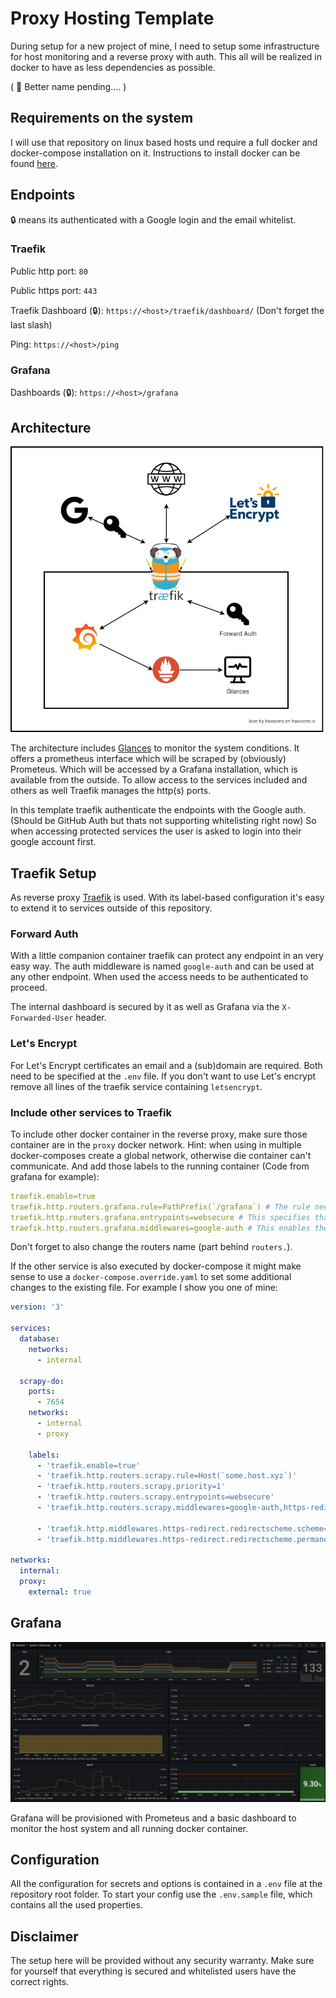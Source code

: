 # Proxy Hosting Template

During setup for a new project of mine, I need to setup some infrastructure for host monitoring and a reverse proxy with auth.
This all will be realized in docker to have as less dependencies as possible.

( 💭 Better name pending.... )

## Requirements on the system

I will use that repository on linux based hosts und require a full docker and docker-compose installation on it.
Instructions to install docker can be found [here](https://docs.docker.com/engine/install/#server).

## Endpoints

🔒️ means its authenticated with a Google login and the email whitelist.

### Traefik

Public http port: `80`

Public https port: `443`

Traefik Dashboard (🔒️): `https://<host>/traefik/dashboard/` (Don't forget the last slash)

Ping: `https://<host>/ping`

### Grafana

Dashboards (🔒️): `https://<host>/grafana`

## Architecture

![Grafana Dashboard](assets/architecture.png)

The architecture includes [Glances](https://github.com/nicolargo/glances) to monitor the system conditions.
It offers a prometheus interface which will be scraped by (obviously) Prometeus.
Which will be accessed by a Grafana installation, which is available from the outside.
To allow access to the services included and others as well Traefik manages the http(s) ports.

In this template traefik authenticate the endpoints with the Google auth.
(Should be GitHub Auth but thats not supporting whitelisting right now)
So when accessing protected services the user is asked to login into their google account first.

## Traefik Setup

As reverse proxy [Traefik](https://doc.traefik.io/traefik/) is used.
With its label-based configuration it's easy to extend it to services outside of this repository.

### Forward Auth

With a little companion container traefik can protect any endpoint in an very easy way.
The auth middleware is named `google-auth` and can be used at any other endpoint.
When used the access needs to be authenticated to proceed.

The internal dashboard is secured by it as well as Grafana via the `X-Forwarded-User` header.

### Let's Encrypt

For Let's Encrypt certificates an email and a (sub)domain are required. Both need to be specified at the `.env` file.
If you don't want to use Let's encrypt remove all lines of the traefik service containing `letsencrypt`.

### Include other services to Traefik

To include other docker container in the reverse proxy, make sure those container are in the `proxy` docker network.
Hint: when using in multiple docker-composes create a global network, otherwise die container can't communicate.
And add those labels to the running container (Code from grafana for example):

```yaml
traefik.enable=true
traefik.http.routers.grafana.rule=PathPrefix(`/grafana`) # The rule needs to be adjusted to your needs. For more see https://doc.traefik.io/traefik/routing/routers/#rule
traefik.http.routers.grafana.entrypoints=websecure # This specifies that the container is available over the https entrypoint.
traefik.http.routers.grafana.middlewares=google-auth # This enables the forward authentication for the container. With it only authenticated users can access your service.

```
Don't forget to also change the routers name (part behind `routers.`).

If the other service is also executed by docker-compose it might make sense to use a `docker-compose.override.yaml` to set some additional changes to the existing file.
For example I show you one of mine:

```yaml
version: '3'

services:
  database:
    networks:
      - internal

  scrapy-do:
    ports: 
      - 7654
    networks:
      - internal
      - proxy

    labels:
      - 'traefik.enable=true'
      - 'traefik.http.routers.scrapy.rule=Host(`some.host.xyz`)'
      - 'traefik.http.routers.scrapy.priority=1'
      - 'traefik.http.routers.scrapy.entrypoints=websecure'
      - 'traefik.http.routers.scrapy.middlewares=google-auth,https-redirect'

      - 'traefik.http.middlewares.https-redirect.redirectscheme.scheme=https'
      - 'traefik.http.middlewares.https-redirect.redirectscheme.permanent=true'

networks:
  internal:
  proxy:
    external: true
```


## Grafana

![Grafana Dashboard](assets/grafana-sample.png)

Grafana will be provisioned with Prometeus and a basic dashboard to monitor the host system and all running docker container.

## Configuration

All the configuration for secrets and options is contained in a `.env` file at the repository root folder.
To start your config use the `.env.sample` file, which contains all the used properties.

## Disclaimer

The setup here will be provided without any security warranty.
Make sure for yourself that everything is secured and whitelisted users have the correct rights.